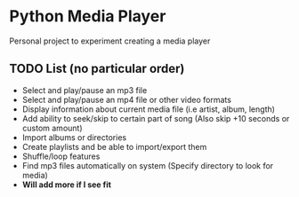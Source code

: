 # Python Media Player

Personal project to experiment creating a media player

## TODO List (no particular order)

* Select and play/pause an mp3 file
* Select and play/pause an mp4 file or other video formats
* Display information about current media file (i.e artist, album, length)
* Add ability to seek/skip to certain part of song (Also skip +10 seconds or custom amount)
* Import albums or directories
* Create playlists and be able to import/export them
* Shuffle/loop features
* Find mp3 files automatically on system (Specify directory to look for media)
* **Will add more if I see fit**